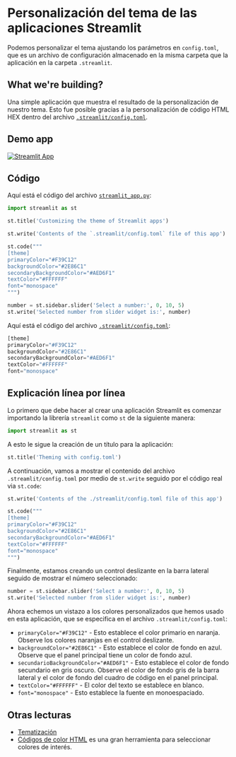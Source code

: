 # Personalización del tema de las aplicaciones Streamlit

Podemos personalizar el tema ajustando los parámetros en `config.toml`, que es un archivo de configuración almacenado en la misma carpeta que la aplicación en la carpeta `.streamlit`.

## What we're building?

Una simple aplicación que muestra el resultado de la personalización de nuestro tema. Esto fue posible gracias a la personalización de código HTML HEX dentro del archivo [`.streamlit/config.toml`](https://github.com/dataprofessor/streamlit-custom-theme/blob/master/.streamlit/config.toml).

## Demo app

[![Streamlit App](https://static.streamlit.io/badges/streamlit_badge_black_white.svg)](https://share.streamlit.io/dataprofessor/streamlit-custom-theme/)

## Código
Aquí está el código del archivo [`streamlit_app.py`](https://github.com/dataprofessor/streamlit-custom-theme/blob/master/streamlit_app.py):
```python
import streamlit as st

st.title('Customizing the theme of Streamlit apps')

st.write('Contents of the `.streamlit/config.toml` file of this app')

st.code("""
[theme]
primaryColor="#F39C12"
backgroundColor="#2E86C1"
secondaryBackgroundColor="#AED6F1"
textColor="#FFFFFF"
font="monospace"
""")

number = st.sidebar.slider('Select a number:', 0, 10, 5)
st.write('Selected number from slider widget is:', number)
```

Aquí está el código del archivo [`.streamlit/config.toml`](https://github.com/dataprofessor/streamlit-custom-theme/blob/master/.streamlit/config.toml):
```python
[theme]
primaryColor="#F39C12"
backgroundColor="#2E86C1"
secondaryBackgroundColor="#AED6F1"
textColor="#FFFFFF"
font="monospace"
```

## Explicación línea por línea
Lo primero que debe hacer al crear una aplicación Streamlit es comenzar importando la librería `streamlit` como `st` de la siguiente manera:
```python
import streamlit as st
```

A esto le sigue la creación de un título para la aplicación:
```python
st.title('Theming with config.toml')
```

A continuación, vamos a mostrar el contenido del archivo `.streamlit/config.toml` por medio de `st.write` seguido por el código real via `st.code`:
```python
st.write('Contents of the ./streamlit/config.toml file of this app')

st.code("""
[theme]
primaryColor="#F39C12"
backgroundColor="#2E86C1"
secondaryBackgroundColor="#AED6F1"
textColor="#FFFFFF"
font="monospace"
""")
```

Finalmente, estamos creando un control deslizante en la barra lateral seguido de mostrar el número seleccionado:
```python
number = st.sidebar.slider('Select a number:', 0, 10, 5)
st.write('Selected number from slider widget is:', number)
```

Ahora echemos un vistazo a los colores personalizados que hemos usado en esta aplicación, que se especifica en el archivo `.streamlit/config.toml`:
- `primaryColor="#F39C12"` - Esto establece el color primario en naranja. Observe los colores naranjas en el control deslizante.
- `backgroundColor="#2E86C1"` - Esto establece el color de fondo en azul. Observe que el panel principal tiene un color de fondo azul.
- `secundarioBackgroundColor="#AED6F1"` - Esto establece el color de fondo secundario en gris oscuro. Observe el color de fondo gris de la barra lateral y el color de fondo del cuadro de código en el panel principal.
- `textColor="#FFFFFF"` - El color del texto se establece en blanco.
- `font="monospace"` - Esto establece la fuente en monoespaciado.


## Otras lecturas
- [Tematización](https://docs.streamlit.io/library/advanced-features/theming)
- [Códigos de color HTML](https://htmlcolorcodes.com/) es una gran herramienta para seleccionar colores de interés.
